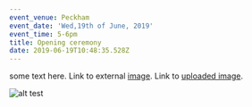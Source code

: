 ```yaml
---
event_venue: Peckham
event_date: 'Wed,19th of June, 2019'
event_time: 5-6pm
title: Opening ceremony
date: 2019-06-19T10:48:35.528Z
---
```

some text here. Link to external [image](http://tuff-studio.com/projects/raw-craft/02.jpg). Link to [uploaded image](placeholder-image.png).

![alt test](/img/uploads/logo.png "img title")
